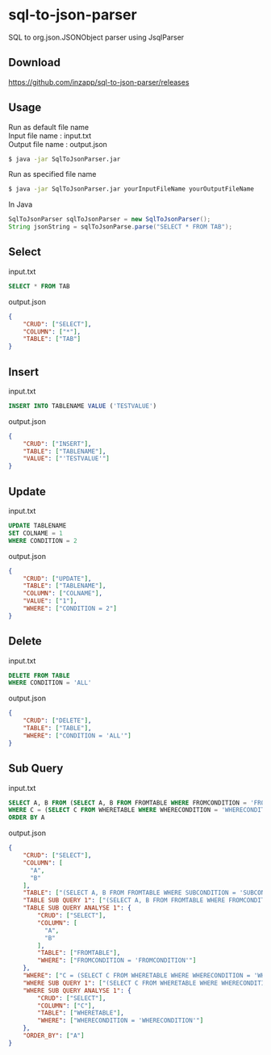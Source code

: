 # sql-to-json-parser
SQL to org.json.JSONObject parser using JsqlParser

## Download
https://github.com/inzapp/sql-to-json-parser/releases

## Usage
Run as default file name<br>
Input file name : input.txt<br>
Output file name : output.json<br>
```bash
$ java -jar SqlToJsonParser.jar
```

Run as specified file name
```bash
$ java -jar SqlToJsonParser.jar yourInputFileName yourOutputFileName
```

In Java
```java
SqlToJsonParser sqlToJsonParser = new SqlToJsonParser();
String jsonString = sqlToJsonParse.parse("SELECT * FROM TAB");
```

## Select
input.txt
```sql
SELECT * FROM TAB
```
output.json
```json
{
    "CRUD": ["SELECT"],
    "COLUMN": ["*"],
    "TABLE": ["TAB"]
}
```
## Insert
input.txt
```sql
INSERT INTO TABLENAME VALUE ('TESTVALUE')
```
output.json
```json
{
    "CRUD": ["INSERT"],
    "TABLE": ["TABLENAME"],
    "VALUE": ["'TESTVALUE'"]
}
```
## Update
input.txt
```sql
UPDATE TABLENAME
SET COLNAME = 1
WHERE CONDITION = 2
```
output.json
```json
{
    "CRUD": ["UPDATE"],
    "TABLE": ["TABLENAME"],
    "COLUMN": ["COLNAME"],
    "VALUE": ["1"],
    "WHERE": ["CONDITION = 2"]
}
```
## Delete
input.txt
```sql
DELETE FROM TABLE
WHERE CONDITION = 'ALL'
```
output.json
```json
{
    "CRUD": ["DELETE"],
    "TABLE": ["TABLE"],
    "WHERE": ["CONDITION = 'ALL'"]
}
```
## Sub Query

input.txt
```sql
SELECT A, B FROM (SELECT A, B FROM FROMTABLE WHERE FROMCONDITION = 'FROMCONDITION')
WHERE C = (SELECT C FROM WHERETABLE WHERE WHERECONDITION = 'WHERECONDITION')
ORDER BY A
```

output.json
```json
{
    "CRUD": ["SELECT"],
    "COLUMN": [
      "A",
      "B"
    ],
    "TABLE": ["(SELECT A, B FROM FROMTABLE WHERE SUBCONDITION = 'SUBCONDITION')"],
    "TABLE SUB QUERY 1": ["(SELECT A, B FROM FROMTABLE WHERE FROMCONDITION = 'FROMCONDITION')"],
    "TABLE SUB QUERY ANALYSE 1": {
        "CRUD": ["SELECT"],
        "COLUMN": [
          "A",
          "B"
        ],
        "TABLE": ["FROMTABLE"],
        "WHERE": ["FROMCONDITION = 'FROMCONDITION'"]
    },
    "WHERE": ["C = (SELECT C FROM WHERETABLE WHERE WHERECONDITION = 'WHERECONDITION')"],
    "WHERE SUB QUERY 1": ["(SELECT C FROM WHERETABLE WHERE WHERECONDITION = 'WHERECONDITION')"],
    "WHERE SUB QUERY ANALYSE 1": {
        "CRUD": ["SELECT"],
        "COLUMN": ["C"],
        "TABLE": ["WHERETABLE"],
        "WHERE": ["WHERECONDITION = 'WHERECONDITION'"]
    },
    "ORDER_BY": ["A"]
}
```
